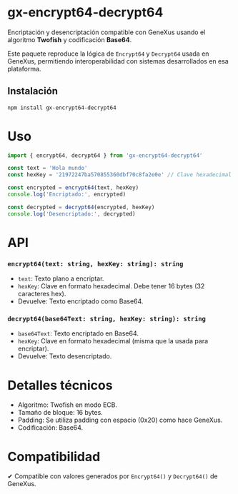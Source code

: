 # gx-encrypt64-decrypt64

Encriptación y desencriptación compatible con GeneXus usando el algoritmo **Twofish** y codificación **Base64**.

Este paquete reproduce la lógica de `Encrypt64` y `Decrypt64` usada en GeneXus, permitiendo interoperabilidad con sistemas desarrollados en esa plataforma.

## Instalación

```bash
npm install gx-encrypt64-decrypt64
```

# Uso

```ts
import { encrypt64, decrypt64 } from 'gx-encrypt64-decrypt64'

const text = 'Hola mundo'
const hexKey = '21972247ba570855360dbf70c8fa2e0e' // Clave hexadecimal válida (32 chars para 128 bits)

const encrypted = encrypt64(text, hexKey)
console.log('Encriptado:', encrypted)

const decrypted = decrypt64(encrypted, hexKey)
console.log('Desencriptado:', decrypted)
```

# API

### `encrypt64(text: string, hexKey: string): string`

-   `text`: Texto plano a encriptar.
-   `hexKey`: Clave en formato hexadecimal. Debe tener 16 bytes (32 caracteres hex).
-   Devuelve: Texto encriptado como Base64.

### `decrypt64(base64Text: string, hexKey: string): string`

-   `base64Text`: Texto encriptado en Base64.
-   `hexKey`: Clave en formato hexadecimal (misma que la usada para encriptar).
-   Devuelve: Texto desencriptado.

# Detalles técnicos

-   Algoritmo: Twofish en modo ECB.
-   Tamaño de bloque: 16 bytes.
-   Padding: Se utiliza padding con espacio (0x20) como hace GeneXus.
-   Codificación: Base64.

# Compatibilidad

✔ Compatible con valores generados por `Encrypt64()` y `Decrypt64()` de GeneXus.
